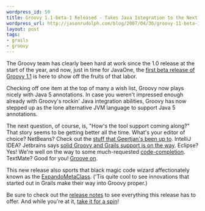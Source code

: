 ```yaml
---
wordpress_id: 59
title: Groovy 1.1-beta-1 Released - Takes Java Integration to the Next Level
wordpress_url: http://jasonrudolph.com/blog/2007/04/30/groovy-11-beta-1-released-takes-java-integration-to-the-next-level/
layout: post
tags:
- grails
- groovy
---
```

The Groovy team has clearly been hard at work since the 1.0 release at the start of the year, and now, just in time for JavaOne, the [first beta release of Groovy 1.1](http://docs.codehaus.org/display/GROOVY/2007/04/30/Groovy+1.1-beta-1+with+annotation+support) is here to show off the fruits of that labor.  

Checking off one item at the top of many a wish list, Groovy now plays nicely with Java 5 annotations.  In case you weren't impressed enough already with Groovy's rockin' Java integration abilities, Groovy has now stepped up as the lone alternative JVM language to support Java 5 annotations.

The next question, of course, is, "How's the tool support coming along?"  That story seems to be getting better all the time.  What's your editor of choice?  NetBeans?  Check out the [stuff that Geertjan's been up to](http://blogs.sun.com/geertjan/entry/groovy_console_in_netbeans).  IntelliJ IDEA?  Jetbrains says [solid Groovy and Grails support is on the way](http://www.nabble.com/-grails-user--IntelliJ-IDEA-support-for-Groovy-and-Grails-t3607213.html).  Eclipse?  Yes!  We're well on the way to some much-requested [code-completion](http://www.rippleinteractive.com/blog/2007/04/10/1176254940000.html).  TextMate?  Good for you!  [Groove on](http://groovy.codehaus.org/TextMate).

This new release also sports that black magic code wizard affectionately known as the [ExpandoMetaClass](http://jasonrudolph.com/blog/2007/02/02/expandometaclass-teaches-an-old-dog-new-tricks/).  ('Tis quite cool to see innovations that started out in Grails make their way into Groovy proper.)

Be sure to check out the [release notes](http://docs.codehaus.org/display/GROOVY/2007/04/30/Groovy+1.1-beta-1+with+annotation+support) to see everything this release has to offer.  And while you're at it, [take it for a spin](http://groovy.codehaus.org/Download)!
